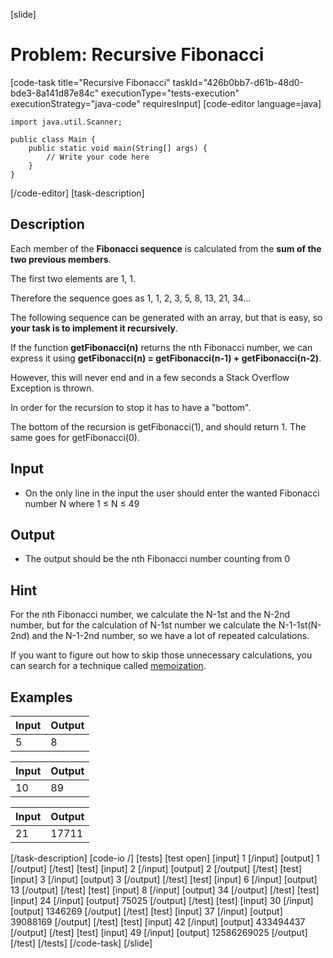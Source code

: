 [slide]
# Problem: Recursive Fibonacci
[code-task title="Recursive Fibonacci" taskId="426b0bb7-d61b-48d0-bde3-8a141d87e84c" executionType="tests-execution" executionStrategy="java-code" requiresInput]
[code-editor language=java]
```
import java.util.Scanner;

public class Main {
    public static void main(String[] args) {
        // Write your code here
    }
}
```
[/code-editor]
[task-description]
## Description
Each member of the **Fibonacci sequence** is calculated from the **sum of the two previous members**.

The first two elements are 1, 1.

Therefore the sequence goes as 1, 1, 2, 3, 5, 8, 13, 21, 34…

The following sequence can be generated with an array, but that is easy, so **your task is to implement it recursively**.

If the function **getFibonacci(n)** returns the nth Fibonacci number, we can express it using 
**getFibonacci(n) = getFibonacci(n-1) + getFibonacci(n-2)**.

However, this will never end and in a few seconds a Stack Overflow Exception is thrown. 

In order for the recursion to stop it has to have a "bottom". 

The bottom of the recursion is getFibonacci(1), and should return 1. The same goes for getFibonacci(0).

## Input

- On the only line in the input the user should enter the wanted Fibonacci number N where 1 ≤ N ≤ 49

## Output

- The output should be the nth Fibonacci number counting from 0

## Hint

For the nth Fibonacci number, we calculate the N-1st and the N-2nd number, but for the calculation of N-1st number we calculate the N-1-1st(N-2nd) and the N-1-2nd number, so we have a lot of repeated calculations.

If you want to figure out how to skip those unnecessary calculations, you can search for a technique called [memoization](https://en.wikipedia.org/wiki/Memoization).

## Examples
| **Input** | **Output** |
| --- | --- |
| 5 | 8 |

| **Input** | **Output** |
| --- | --- |
| 10 | 89 |

| **Input** | **Output** |
| --- | --- |
| 21 | 17711 |

[/task-description]
[code-io /]
[tests]
[test open]
[input]
1
[/input]
[output]
1
[/output]
[/test]
[test]
[input]
2
[/input]
[output]
2
[/output]
[/test]
[test]
[input]
3
[/input]
[output]
3
[/output]
[/test]
[test]
[input]
6
[/input]
[output]
13
[/output]
[/test]
[test]
[input]
8
[/input]
[output]
34
[/output]
[/test]
[test]
[input]
24
[/input]
[output]
75025
[/output]
[/test]
[test]
[input]
30
[/input]
[output]
1346269
[/output]
[/test]
[test]
[input]
37
[/input]
[output]
39088169
[/output]
[/test]
[test]
[input]
42
[/input]
[output]
433494437
[/output]
[/test]
[test]
[input]
49
[/input]
[output]
12586269025
[/output]
[/test]
[/tests]
[/code-task]
[/slide]